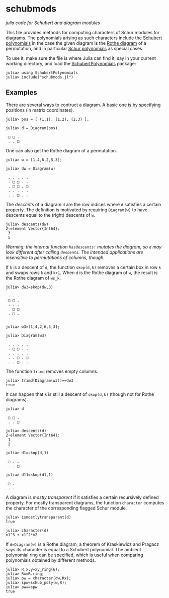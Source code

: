 # schubmods
*julia code for Schubert and diagram modules*

This file provides methods for computing characters of Schur modules for diagrams.  The polynomials arising as such characters include the [Schubert polynomials](https://en.wikipedia.org/wiki/Schubert_polynomial) in the case the given diagram is the [Rothe diagram](https://en.wikipedia.org/wiki/Permutation#Numbering_permutations) of a permutation, and in particular [Schur polynomials](https://en.wikipedia.org/wiki/Schur_polynomial) as special cases.  

To use it, make sure the file is where Julia can find it, say in your current working directory, and load the [SchubertPolynomials](https://github.com/pseudoeffective/SchubertPolynomials.jl/blob/main/README.md) package:

```julia-repl
julia> using SchubertPolynomials
julia> include("schubmods.jl")
```

## Examples

There are several ways to contruct a diagram.  A basic one is by specifying positions (in matrix coordinates).
```julia-repl
julia> pos = [ (1,1), (1,2), (2,3) ];

julia> d = Diagram(pos)

 □ □ . 
 . . □ 
```
One can also get the Rothe diagram of a permutation.
```julia-repl
julia> w = [1,4,6,2,5,3];

julia> dw = Diagram(w)

 . . . . . 
 . □ □ . . 
 . □ □ . □ 
 . . . . . 
 . . □ . . 
```
The *descents* of a diagram `d` are the row indices where `d` satisfies a certain property.  The definition is motivated by requiring `Diagram(w)` to have descents equal to the (right) descents of `w`.
```julia-repl
julia> descents(dw)
2-element Vector{Int64}:
 3
 5
```
*Warning: the internal function `hasdescents!` mutates the diagram, so `d` may look different after calling `descents`.  The intended applications are insensitive to permutations of columns, though.*

If `k` is a descent of `d`, the function `skop(d,k)` removes a certain box in row `k` and swaps rows `k` and `k+1`.  When `d` is the Rothe diagram of `w`, the result is the Rothe diagram of `ws_k`.
```julia-repl
julia> dw3=skop(dw,3)

 . . . 
 □ □ . 
 . . . 
 . □ □ 
 . □ . 


julia> w3=[1,4,2,6,5,3];

julia> Diagram(w3)

 . . . . . 
 . □ □ . . 
 . . . . . 
 . . □ . □ 
 . . □ . . 
```
The function `trimd` removes empty columns.
```julia-repl
julia> trimd(Diagram(w3))==dw3
true
```
It can happen that `k` is still a descent of `skop(d,k)` (though not for Rothe diagrams).
```
julia> d

 □ □ . 
 . . □ 

julia> descents(d)
2-element Vector{Int64}:
 1
 2

julia> d1=skop(d,1)

 □ . . 
 . . □ 

julia> d11=skop(d1,1)

 □ . 
 . . 
```

A diagram is *mostly transparent* if it satisfies a certain recursively defined property.  For mostly transparent diagrams, the function `character` computes the character of the corresponding flagged Schur module.
```julia-repl
julia> ismostlytransparent(d)
true

julia> character(d)
x1^3 + x1^2*x2
```
If `d=Diagram(w)` is a Rothe diagram, a theorem of Kraskiewicz and Pragacz says its character is equal to a Schubert polynomial.  The ambient polynomial ring can be specified, which is useful when comparing polynomials obtained by different methods.
```julia-repl
julia> R,x,y=xy_ring(6);
julia> Rx=R.ring;
julia> pw = character(dw,Rx);
julia> spw=schub_poly(w,R);
julia> pw==spw
true
```
